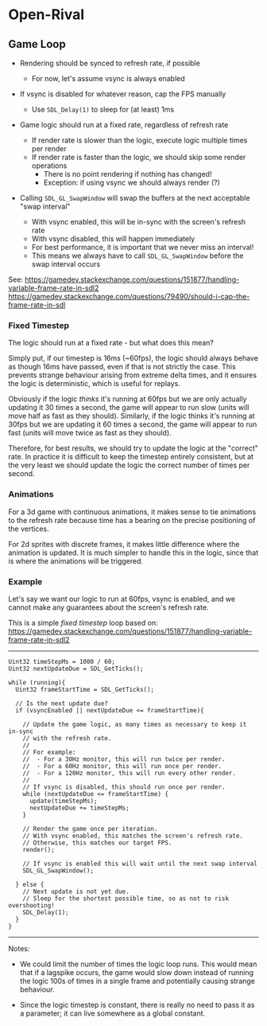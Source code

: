# Open-Rival

## Game Loop

 - Rendering should be synced to refresh rate, if possible
    - For now, let's assume vsync is always enabled

 - If vsync is disabled for whatever reason, cap the FPS manually
    - Use `SDL_Delay(1)` to sleep for (at least) 1ms

 - Game logic should run at a fixed rate, regardless of refresh rate
    - If render rate is slower than the logic, execute logic multiple times per render
    - If render rate is faster than the logic, we should skip some render operations
        - There is no point rendering if nothing has changed!
        - Exception: if using vsync we should always render (?)

 - Calling `SDL_GL_SwapWindow` will swap the buffers at the next acceptable "swap interval"
    - With vsync enabled, this will be in-sync with the screen's refresh rate
    - With vsync disabled, this will happen immediately
    - For best performance, it is important that we never miss an interval!
    - This means we always have to call `SDL_GL_SwapWindow` before the swap interval occurs

See:
https://gamedev.stackexchange.com/questions/151877/handling-variable-frame-rate-in-sdl2
https://gamedev.stackexchange.com/questions/79490/should-i-cap-the-frame-rate-in-sdl

### Fixed Timestep

The logic should run at a fixed rate - but what does this mean?

Simply put, if our timestep is 16ms (~60fps), the logic should always behave as
though 16ms have passed, even if that is not strictly the case. This prevents
strange behaviour arising from extreme delta times, and it ensures the logic is
deterministic, which is useful for replays.

Obviously if the logic *thinks* it's running at 60fps but we are only actually
updating it 30 times a second, the game will appear to run slow (units will move
half as fast as they should). Similarly, if the logic thinks it's running at
30fps but we are updating it 60 times a second, the game will appear to run fast
(units will move twice as fast as they should).

Therefore, for best results, we should try to update the logic at the "correct"
rate. In practice it is difficult to keep the timestep entirely consistent, but
at the very least we should update the logic the correct number of times per
second.

### Animations

For a 3d game with continuous animations, it makes sense to tie animations to
the refresh rate because time has a bearing on the precise positioning of the
vertices.

For 2d sprites with discrete frames, it makes little difference where the
animation is updated. It is much simpler to handle this in the logic, since
that is where the animations will be triggered.

### Example

Let's say we want our logic to run at 60fps, vsync is enabled, and we cannot
make any guarantees about the screen's refresh rate.

This is a simple *fixed timestep* loop based on:
https://gamedev.stackexchange.com/questions/151877/handling-variable-frame-rate-in-sdl2

---

    Uint32 timeStepMs = 1000 / 60;
    Uint32 nextUpdateDue = SDL_GetTicks();

    while (running){
      Uint32 frameStartTime = SDL_GetTicks();

      // Is the next update due?
      if (vsyncEnabled || nextUpdateDue <= frameStartTime){

        // Update the game logic, as many times as necessary to keep it in-sync
        // with the refresh rate.
        //
        // For example:
        //  - For a 30Hz monitor, this will run twice per render.
        //  - For a 60Hz monitor, this will run once per render.
        //  - For a 120Hz monitor, this will run every other render.
        //
        // If vsync is disabled, this should run once per render.
        while (nextUpdateDue <= frameStartTime) {
          update(timeStepMs);
          nextUpdateDue += timeStepMs;
        }

        // Render the game once per iteration.
        // With vsync enabled, this matches the screen's refresh rate.
        // Otherwise, this matches our target FPS.
        render();
        
        // If vsync is enabled this will wait until the next swap interval
        SDL_GL_SwapWindow();

      } else {
        // Next update is not yet due.
        // Sleep for the shortest possible time, so as not to risk overshooting!
        SDL_Delay(1);
      }
    }

---

Notes:

 - We could limit the number of times the logic loop runs.
    This would mean that if a lagspike occurs, the game would slow down instead
    of running the logic 100s of times in a single frame and potentially causing
    strange behaviour.

 - Since the logic timestep is constant, there is really no need to pass it as
    a parameter; it can live somewhere as a global constant.
